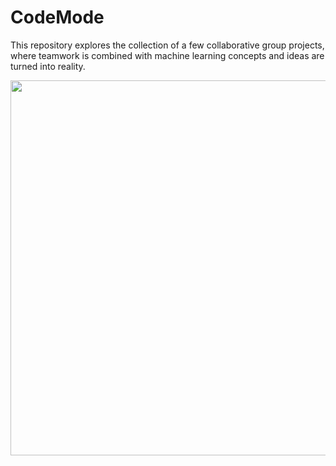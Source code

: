# CodeMode

This repository explores the collection of a few collaborative group projects, where teamwork is combined with machine learning concepts and ideas are turned into reality.

<p align="center">  
<img src="https://cloud.google.com/static/products/ai/ml-comic-1/assets/panel_12_1x.png"
width="600"></center>  
</p> 
